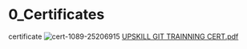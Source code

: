 # 0_Certificates
certificate
![cert-1089-25206915](https://user-images.githubusercontent.com/102212321/159646506-18fca608-0c5b-4838-b4b2-be55bd8fb3d7.jpg)
[UPSKILL GIT TRAINNING CERT.pdf](https://github.com/MukulMangde/0_Certificates/files/8330764/UPSKILL.GIT.TRAINNING.CERT.pdf)
